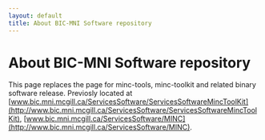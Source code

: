 ```yaml
---
layout: default
title: About BIC-MNI Software repository
---
```

# About BIC-MNI Software repository
This page replaces the page for minc-tools, minc-toolkit and related binary software release. 
Previosly located at [www.bic.mni.mcgill.ca/ServicesSoftware/ServicesSoftwareMincToolKit](http://www.bic.mni.mcgill.ca/ServicesSoftware/ServicesSoftwareMincToolKit), 
[www.bic.mni.mcgill.ca/ServicesSoftware/MINC](http://www.bic.mni.mcgill.ca/ServicesSoftware/MINC). 

